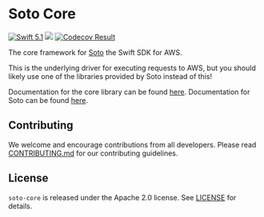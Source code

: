 # Soto Core

[<img src="http://img.shields.io/badge/swift-5.1-brightgreen.svg" alt="Swift 5.1" />](https://swift.org)
[<img src="https://github.com/soto-project/soto-core/workflows/CI/badge.svg" />](https://github.com/soto-project/soto-core/actions)
[<img src="https://codecov.io/gh/soto-project/soto-core/branch/main/graph/badge.svg" alt="Codecov Result" />](https://codecov.io/gh/soto-project/soto-core)

The core framework for [Soto](https://github.com/soto-project/soto) the Swift SDK for AWS.

This is the underlying driver for executing requests to AWS, but you should likely use one of the libraries provided by Soto instead of this! 

Documentation for the core library can be found [here](https://soto-project.github.io/soto-core). Documentation for Soto can be found [here](https://soto.codes).

## Contributing

We welcome and encourage contributions from all developers. Please read [CONTRIBUTING.md](CONTRIBUTING.md) for our contributing guidelines.

## License

`soto-core` is released under the Apache 2.0 license. See [LICENSE](LICENSE) for details.
